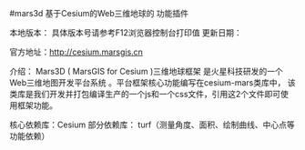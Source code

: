 #mars3d  基于Cesium的Web三维地球的 功能插件

本地版本： 具体版本号请参考F12浏览器控制台打印值
更新日期：

官方地址：http://cesium.marsgis.cn

介绍：
	Mars3D ( MarsGIS for Cesium )三维地球框架 是火星科技研发的一个Web三维地图开发平台系统 。平台框架核心功能编写在cesium-mars类库中，
	该类库是我们开发并打包编译生产的一个js和一个css文件，引用这2个文件即可使用框架功能。

核心依赖库：Cesium
部分依赖库： 
    turf（测量角度、面积、绘制曲线、中心点等功能依赖） 